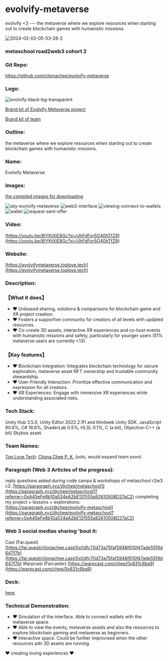 # evolvify-metaverse
 evolvify &lt;3 --- the metaverse where we explore resources when starting out to create blockchain games with humanistic missions.


![2024-02-02-05-53-28-2](https://github.com/clionachee/evolvify-metaverse/assets/94758696/2b1cf7e7-7074-4348-b7d0-f329b3538962)

### metaschool road2web3 cohort 2

### Git Repo: 
https://github.com/clionachee/evolvify-metaverse

### Logo: 
![evolvify-black-bg-transparent](https://github.com/clionachee/evolvify-metaverse/assets/94758696/978ca6b7-cef7-4075-86bc-661a9885103a)

[Brand kit of Evolvify Metaverse project ](https://brandfetch.com/share/nffkb2bgiqss75uuqj8ex5a8xx36muaw?library=default&collection=Evolvify%20Metaverse%20by%20Top%20Love%20Tech)

[Brand kit of team](https://brandfetch.com/toplove.tech)

### Outline: 
the metaverse where we explore resources when starting out to create blockchain games with humanistic missions.

### Name: 
Evolvify Metaverse

### Images: 
[the compiled images for downloading](https://brandfetch.com/share/nffkb2bgiqss75uuqj8ex5a8xx36muaw?library=default&collection=Evolvify%20Metaverse%20Pictures)

![sky-evolvify-metaverse](https://github.com/clionachee/evolvify-metaverse/assets/94758696/8bf5a8d7-77ee-4bb6-bc14-55294150d580)
![web3-interface](https://github.com/clionachee/evolvify-metaverse/assets/94758696/0e49db0d-02e3-4cea-8170-e69f065f1839)
![viewing-connect-to-wallets](https://github.com/clionachee/evolvify-metaverse/assets/94758696/330a178f-a2a6-45df-8b95-8cfa09b1120f)
![wallet](https://github.com/clionachee/evolvify-metaverse/assets/94758696/850a4353-1d6c-4a2f-9fad-fd31c0c60708)
![request-sent-offer](https://github.com/clionachee/evolvify-metaverse/assets/94758696/5303d866-b7ac-40ab-a698-1bc499dc4b33)


### Video: 
[https://youtu.be/8IYKtXiE8Gc?si=UhFdFor5O40hTfZ9](https://youtu.be/8IYKtXiE8Gc?si=UhFdFor5O40hTfZ9)

### Website: 
[https://evolvifymetaverse.toplove.tech](https://evolvifymetaverse.toplove.tech)

### Description: 

### 【What it does】
- :heart:️ Unbiased sharing, solutions & comparisons for blockchain game and XR project creation.
- :heart: Fosters a supportive community for creators of all levels with updated resources.
- :heart: Co-create 3D assets, interactive XR experiences and co-host events with humanistic missions and safety, particularly for younger users (51% metaverse users are currently <13).

### 【Key features】
- :heart: Blockchain Integration:  Integrates blockchain technology for secure exploration, metaverse asset NFT ownership and trustable community stewardship.
- :heart: User-Friendly Interaction: Prioritize effective communication and expression for all creators.
- :heart: XR Experiences: Engage with immersive XR experiences while understanding associated risks.

### Tech Stack: 
Unity Hub 3.5.0, Unity Editor 2022.2.1f1 and thirdweb Unity SDK.
JavaScript 80.8%, C# 18.6%, ShaderLab 0.5%, HLSL 0.1%, C (a bit), Objective-C++ (a bit)
Skybox asset.

### Team Names: 
[Top Love Tech](https://toplove.tech/): 
[Cliona Chee P. K.](https://clionachee.com/) (solo, would expand team soon)

### Paragraph (Web 3 Articles of the progress): 
reply questions asked during code camps & workshops of metaschool r2w3 c2: [https://paragraph.xyz/@chee/metaschool1](https://paragraph.xyz/@chee/metaschool1?referrer=0xA45eFe8b10a534eA2bE12f555a92610508D27aC2)
completing my project + lessons + explorations: [https://paragraph.xyz/@chee/evolvify-metaschool](https://paragraph.xyz/@chee/evolvify-metaschool?referrer=0xA45eFe8b10a534eA2bE12f555a92610508D27aC2)

### Web 3 social medias sharing 'bout it:
Cast (Far.quest) [https://far.quest/clionachee.cast/0x0dfc70d73a75faf5948f610f47ade55f9d647f7b](https://far.quest/clionachee.cast/0x0dfc70d73a75faf5948f610f47ade55f9d647f7b)
Warpcast (Farcaster) [https://warpcast.com/chee/0x831c6ba9](https://warpcast.com/chee/0x831c6ba9)

### Deck: 
 [here](https://gamma.app/public/evolvify-deck-1-j46xujboejby778).


### Technical Demonstration:
- :heart:️ Simulation of the interface. Able to connect wallets with the metaverse space.
- :heart:️ Able to view the events, metaverse assets and also the resources to explore blockchain gaming and metaverse as beginners.
- :heart:️ Interactive space. Could be further improvised when the other resources adn 3D assets are running.

 :heart:️ creating loving experiences  :heart:️ 


